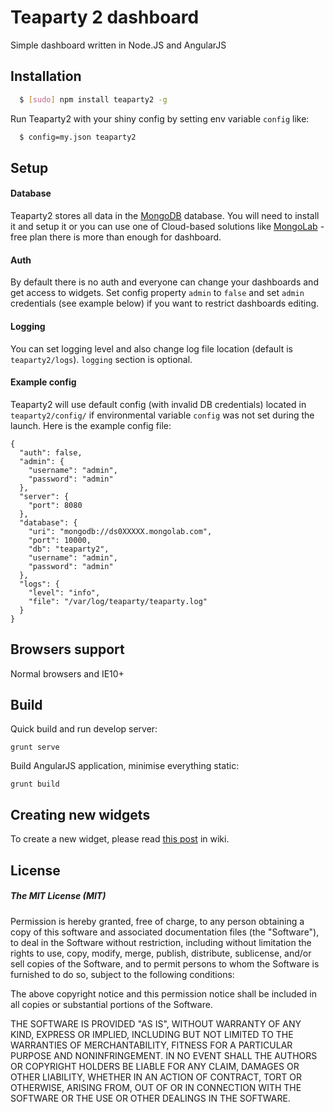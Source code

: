 Teaparty 2 dashboard
===========
Simple dashboard written in Node.JS and AngularJS


## Installation

``` bash
  $ [sudo] npm install teaparty2 -g
```
Run Teaparty2 with your shiny config by setting env variable `config` like:

``` bash 
  $ config=my.json teaparty2
```

## Setup
#### Database
Teaparty2 stores all data in the [MongoDB](http://www.mongodb.org/) database. You will need to install it and setup it or you can use one of Cloud-based solutions like [MongoLab](https://mongolab.com/) - free plan there is more than enough for dashboard. 

#### Auth
By default there is no auth and everyone can change your dashboards and get access to widgets. Set config property `admin` to `false` and set `admin` credentials (see example below) if you want to restrict dashboards editing.

#### Logging
You can set logging level and also change log file location (default is `teaparty2/logs`). `logging` section is optional.

#### Example config
Teaparty2 will use default config (with invalid DB credentials) located in `teaparty2/config/` if environmental variable `config` was not set during the launch. Here is the example config file:

```
{
  "auth": false,
  "admin": {
    "username": "admin",
    "password": "admin"
  },
  "server": {
    "port": 8080
  },
  "database": {
    "uri": "mongodb://ds0XXXXX.mongolab.com",
    "port": 10000,
    "db": "teaparty2",
    "username": "admin",
    "password": "admin"
  },
  "logs": {
    "level": "info",
    "file": "/var/log/teaparty/teaparty.log"
  }
}
```
## Browsers support
Normal browsers and IE10+

## Build
Quick build and run develop server: 

```
grunt serve
```

Build AngularJS application, minimise everything static:

```
grunt build
```

## Creating new widgets

To create a new widget, please read [this post](https://github.com/idooo/teaparty2/wiki/Creating-widgets) in wiki.

## License

##### The MIT License (MIT)

Permission is hereby granted, free of charge, to any person obtaining a copy of
this software and associated documentation files (the "Software"), to deal in
the Software without restriction, including without limitation the rights to
use, copy, modify, merge, publish, distribute, sublicense, and/or sell copies of
the Software, and to permit persons to whom the Software is furnished to do so,
subject to the following conditions:

The above copyright notice and this permission notice shall be included in all
copies or substantial portions of the Software.

THE SOFTWARE IS PROVIDED "AS IS", WITHOUT WARRANTY OF ANY KIND, EXPRESS OR
IMPLIED, INCLUDING BUT NOT LIMITED TO THE WARRANTIES OF MERCHANTABILITY, FITNESS
FOR A PARTICULAR PURPOSE AND NONINFRINGEMENT. IN NO EVENT SHALL THE AUTHORS OR
COPYRIGHT HOLDERS BE LIABLE FOR ANY CLAIM, DAMAGES OR OTHER LIABILITY, WHETHER
IN AN ACTION OF CONTRACT, TORT OR OTHERWISE, ARISING FROM, OUT OF OR IN
CONNECTION WITH THE SOFTWARE OR THE USE OR OTHER DEALINGS IN THE SOFTWARE.
